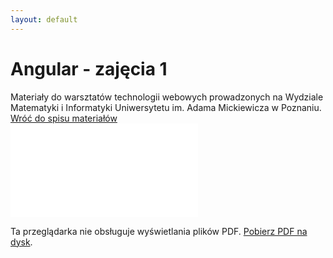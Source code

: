 ```yaml
---
layout: default
---
```

<div class="inner">
	<h1 id="main1">Angular - zajęcia 1</h1>
    <div id="main2" class="h2">Materiały do&nbsp;warsztatów technologii webowych prowadzonych na Wydziale Matematyki i&nbsp;Informatyki Uniwersytetu im. Adama Mickiewicza w Poznaniu.</div>
	<a href="../../index.html" class="button-v button-module">Wróć do&nbsp;spisu materiałów</a>
	<div style="clear: both;"></div>
</div>

<object data="./assets/archives/Angular-zaj01.pdf" type="application/pdf" width="750px" height="750px">
    <embed src="./assets/archives/Angular-zaj01.pdf" type="application/pdf">
        <p>Ta przeglądarka nie obsługuje wyświetlania plików PDF. <a href="./assets/archives/Angular-zaj01.pdf">Pobierz PDF na dysk</a>.</p>
    </embed>
</object>
